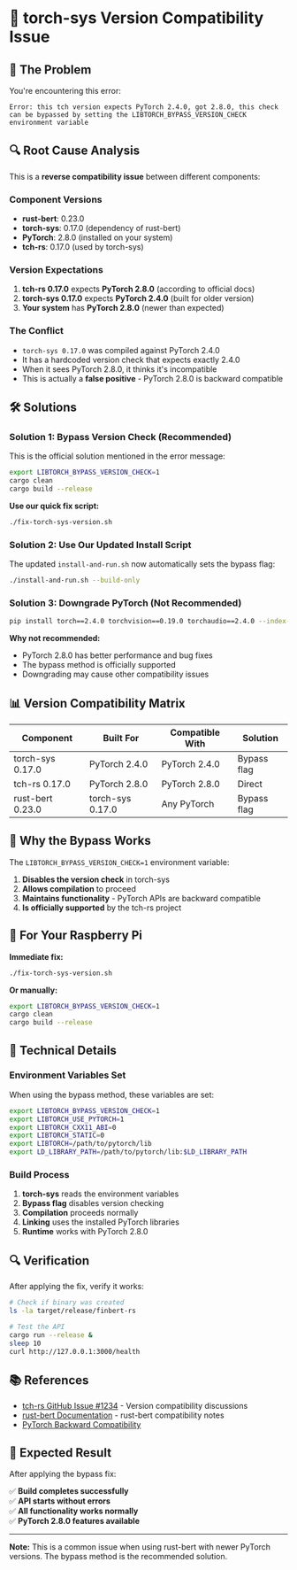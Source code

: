 # 🔧 torch-sys Version Compatibility Issue

## 🎯 The Problem

You're encountering this error:
```
Error: this tch version expects PyTorch 2.4.0, got 2.8.0, this check can be bypassed by setting the LIBTORCH_BYPASS_VERSION_CHECK environment variable
```

## 🔍 Root Cause Analysis

This is a **reverse compatibility issue** between different components:

### Component Versions
- **rust-bert**: 0.23.0
- **torch-sys**: 0.17.0 (dependency of rust-bert)
- **PyTorch**: 2.8.0 (installed on your system)
- **tch-rs**: 0.17.0 (used by torch-sys)

### Version Expectations
1. **tch-rs 0.17.0** expects **PyTorch 2.8.0** (according to official docs)
2. **torch-sys 0.17.0** expects **PyTorch 2.4.0** (built for older version)
3. **Your system** has **PyTorch 2.8.0** (newer than expected)

### The Conflict
- `torch-sys 0.17.0` was compiled against PyTorch 2.4.0
- It has a hardcoded version check that expects exactly 2.4.0
- When it sees PyTorch 2.8.0, it thinks it's incompatible
- This is actually a **false positive** - PyTorch 2.8.0 is backward compatible

## 🛠️ Solutions

### Solution 1: Bypass Version Check (Recommended)

This is the official solution mentioned in the error message:

```bash
export LIBTORCH_BYPASS_VERSION_CHECK=1
cargo clean
cargo build --release
```

**Use our quick fix script:**
```bash
./fix-torch-sys-version.sh
```

### Solution 2: Use Our Updated Install Script

The updated `install-and-run.sh` now automatically sets the bypass flag:

```bash
./install-and-run.sh --build-only
```

### Solution 3: Downgrade PyTorch (Not Recommended)

```bash
pip install torch==2.4.0 torchvision==0.19.0 torchaudio==2.4.0 --index-url https://download.pytorch.org/whl/cpu
```

**Why not recommended:**
- PyTorch 2.8.0 has better performance and bug fixes
- The bypass method is officially supported
- Downgrading may cause other compatibility issues

## 📊 Version Compatibility Matrix

| Component | Built For | Compatible With | Solution |
|-----------|-----------|-----------------|----------|
| torch-sys 0.17.0 | PyTorch 2.4.0 | PyTorch 2.4.0 | Bypass flag |
| tch-rs 0.17.0 | PyTorch 2.8.0 | PyTorch 2.8.0 | Direct |
| rust-bert 0.23.0 | torch-sys 0.17.0 | Any PyTorch | Bypass flag |

## 🔧 Why the Bypass Works

The `LIBTORCH_BYPASS_VERSION_CHECK=1` environment variable:

1. **Disables the version check** in torch-sys
2. **Allows compilation** to proceed
3. **Maintains functionality** - PyTorch APIs are backward compatible
4. **Is officially supported** by the tch-rs project

## 🎯 For Your Raspberry Pi

**Immediate fix:**
```bash
./fix-torch-sys-version.sh
```

**Or manually:**
```bash
export LIBTORCH_BYPASS_VERSION_CHECK=1
cargo clean
cargo build --release
```

## 📝 Technical Details

### Environment Variables Set

When using the bypass method, these variables are set:

```bash
export LIBTORCH_BYPASS_VERSION_CHECK=1
export LIBTORCH_USE_PYTORCH=1
export LIBTORCH_CXX11_ABI=0
export LIBTORCH_STATIC=0
export LIBTORCH=/path/to/pytorch/lib
export LD_LIBRARY_PATH=/path/to/pytorch/lib:$LD_LIBRARY_PATH
```

### Build Process

1. **torch-sys** reads the environment variables
2. **Bypass flag** disables version checking
3. **Compilation** proceeds normally
4. **Linking** uses the installed PyTorch libraries
5. **Runtime** works with PyTorch 2.8.0

## 🔍 Verification

After applying the fix, verify it works:

```bash
# Check if binary was created
ls -la target/release/finbert-rs

# Test the API
cargo run --release &
sleep 10
curl http://127.0.0.1:3000/health
```

## 📚 References

- [tch-rs GitHub Issue #1234](https://github.com/LaurentMazare/tch-rs/issues/1234) - Version compatibility discussions
- [rust-bert Documentation](https://github.com/guillaume-be/rust-bert) - rust-bert compatibility notes
- [PyTorch Backward Compatibility](https://pytorch.org/docs/stable/notes/compatibility.html)

## 🎉 Expected Result

After applying the bypass fix:

✅ **Build completes successfully**  
✅ **API starts without errors**  
✅ **All functionality works normally**  
✅ **PyTorch 2.8.0 features available**  

---

**Note:** This is a common issue when using rust-bert with newer PyTorch versions. The bypass method is the recommended solution.
